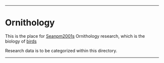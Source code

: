 
***

# Ornithology

This is the place for [Seanpm2001s](https://github.com/seanpm2001) Ornithology research, which is the biology of [birds](https://en.wikipedia.org/wiki/Ornithology)

Research data is to be categorized within this directory.

***
